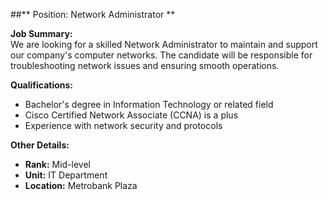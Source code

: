 ##** Position: Network Administrator **

**Job Summary:**  
We are looking for a skilled Network Administrator to maintain and support our company's computer networks. The candidate will be responsible for troubleshooting network issues and ensuring smooth operations.

**Qualifications:**  
- Bachelor's degree in Information Technology or related field
- Cisco Certified Network Associate (CCNA) is a plus
- Experience with network security and protocols

**Other Details:**
- **Rank:** Mid-level
- **Unit:** IT Department
- **Location:** Metrobank Plaza
